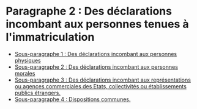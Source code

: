 # Paragraphe 2 : Des déclarations incombant aux personnes tenues à l'immatriculation

- [Sous-paragraphe 1 : Des déclarations incombant aux personnes physiques](sous-paragraphe-1)
- [Sous-paragraphe 2 : Des déclarations incombant aux personnes morales](sous-paragraphe-2)
- [Sous-paragraphe 3 : Des déclarations incombant aux représentations ou agences commerciales des Etats, collectivités ou établissements publics étrangers.](sous-paragraphe-3)
- [Sous-paragraphe 4 : Dispositions communes.](sous-paragraphe-4)
